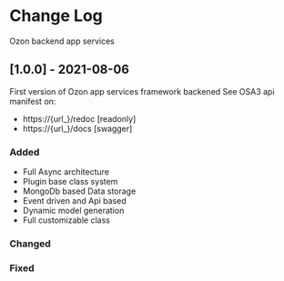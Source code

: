 # Change Log
Ozon backend app services

## [1.0.0] - 2021-08-06

First version of Ozon app services framework backened
See OSA3 api manifest on:
 - https://{url_}/redoc [readonly]
 - https://{url_}/docs  [swagger]
 
### Added
 - Full Async architecture
 - Plugin base class system
 - MongoDb based Data storage
 - Event driven and Api based 
 - Dynamic model generation
 - Full customizable class

### Changed

### Fixed
